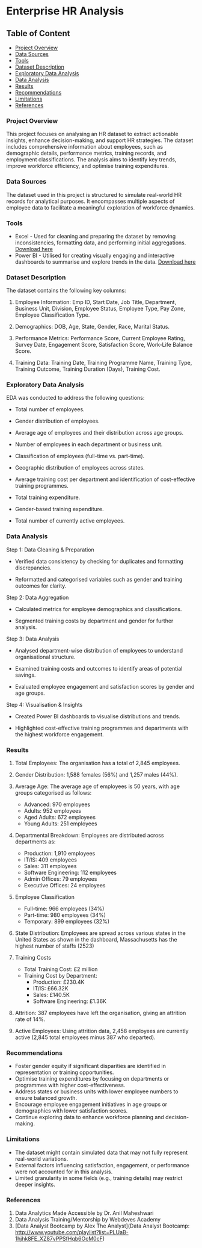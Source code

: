 # Enterprise HR Analysis

## Table of Content
- [Project Overview](project-overview)
- [Data Sources](data-sources)
- [Tools](tools)
- [Dataset Description](dataset-description)
- [Exploratory Data Analysis](exploratory-data-analysis)
- [Data Analysis](data-analysis)
- [Results](results)
- [Recommendations](recommendations)
- [Limitations](limitations)
- [References](references)


### Project Overview

This project focuses on analysing an HR dataset to extract actionable insights, enhance decision-making, and support HR strategies. The dataset includes comprehensive information about employees, such as demographic details, performance metrics, training records, and employment classifications. The analysis aims to identify key trends, improve workforce efficiency, and optimise training expenditures.

### Data Sources

The dataset used in this project is structured to simulate real-world HR records for analytical purposes. It encompasses multiple aspects of employee data to facilitate a meaningful exploration of workforce dynamics.

### Tools

- Excel - Used for cleaning and preparing the dataset by removing inconsistencies, formatting data, and performing initial aggregations. [Download here](https://microsoft.com)
- Power BI - Utilised for creating visually engaging and interactive dashboards to summarise and explore trends in the data. [Download here](https://microsoft.com)

### Dataset Description

The dataset contains the following key columns:

1. Employee Information: Emp ID, Start Date, Job Title, Department, Business Unit, Division, Employee Status, Employee Type, Pay Zone, Employee Classification Type.

2. Demographics: DOB, Age, State, Gender, Race, Marital Status.

3. Performance Metrics: Performance Score, Current Employee Rating, Survey Date, Engagement Score, Satisfaction Score, Work-Life Balance Score.

4. Training Data: Training Date, Training Programme Name, Training Type, Training Outcome, Training Duration (Days), Training Cost.

### Exploratory Data Analysis

EDA was conducted to address the following questions:

- Total number of employees.

- Gender distribution of employees.

- Average age of employees and their distribution across age groups.

- Number of employees in each department or business unit.

- Classification of employees (full-time vs. part-time).

- Geographic distribution of employees across states.

- Average training cost per department and identification of cost-effective training programmes.

- Total training expenditure.

- Gender-based training expenditure.

- Total number of currently active employees.

### Data Analysis

Step 1: Data Cleaning & Preparation

- Verified data consistency by checking for duplicates and formatting discrepancies.

- Reformatted and categorised variables such as gender and training outcomes for clarity.

Step 2: Data Aggregation

- Calculated metrics for employee demographics and classifications.

- Segmented training costs by department and gender for further analysis.

Step 3: Data Analysis

- Analysed department-wise distribution of employees to understand organisational structure.

- Examined training costs and outcomes to identify areas of potential savings.

- Evaluated employee engagement and satisfaction scores by gender and age groups.

Step 4: Visualisation & Insights

- Created Power BI dashboards to visualise distributions and trends.

- Highlighted cost-effective training programmes and departments with the highest workforce engagement.

### Results

1. Total Employees: The organisation has a total of 2,845 employees.

2. Gender Distribution: 1,588 females (56%) and 1,257 males (44%).

3. Average Age: The average age of employees is 50 years, with age groups categorised as follows:
   - Advanced: 970 employees
   - Adults: 952 employees
   - Aged Adults: 672 employees
   - Young Adults: 251 employees

4. Departmental Breakdown: Employees are distributed across departments as:
   - Production: 1,910 employees
   - IT/IS: 409 employees
   - Sales: 311 employees
   - Software Engineering: 112 employees
   - Admin Offices: 79 employees
   - Executive Offices: 24 employees
  
5. Employee Classification
   - Full-time: 966 employees (34%)
   - Part-time: 980 employees (34%)
   - Temporary: 899 employees (32%)

6. State Distribution: Employees are spread across various states in the United States as shown in the dashboard, Massachusetts has the highest number of staffs (2523)

7. Training Costs
   - Total Training Cost: £2 million
   - Training Cost by Department:
     - Production: £230.4K
     - IT/IS: £66.32K
     - Sales: £140.5K
     - Software Engineering: £1.36K
    
8. Attrition: 387 employees have left the organisation, giving an attrition rate of 14%.

9. Active Employees: Using attrition data, 2,458 employees are currently active (2,845 total employees minus 387 who departed).

### Recommendations

- Foster gender equity if significant disparities are identified in representation or training opportunities.
- Optimise training expenditures by focusing on departments or programmes with higher cost-effectiveness.
- Address states or business units with lower employee numbers to ensure balanced growth.
- Encourage employee engagement initiatives in age groups or demographics with lower satisfaction scores.
- Continue exploring data to enhance workforce planning and decision-making.

### Limitations

- The dataset might contain simulated data that may not fully represent real-world variations.
- External factors influencing satisfaction, engagement, or performance were not accounted for in this analysis.
- Limited granularity in some fields (e.g., training details) may restrict deeper insights.

### References

1. Data Analytics Made Accessible by Dr. Anil Maheshwari
2. Data Analysis Training/Mentorship by Webdeves Academy
3. [Data Analyst Bootcamp by Alex The Analyst](Data Analyst Bootcamp: http://www.youtube.com/playlist?list=PLUaB-1hjhk8FE_XZ87vPPSfHqb6OcM0cF)
